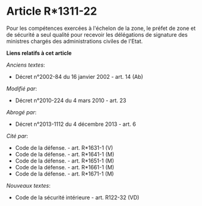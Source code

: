 # Article R*1311-22

Pour les compétences exercées à l'échelon de la zone, le  préfet de zone et de sécurité a seul qualité pour recevoir les
délégations de signature des ministres chargés des administrations civiles de l'Etat.

**Liens relatifs à cet article**

_Anciens textes_:

  - Décret n°2002-84 du 16 janvier 2002 - art. 14 (Ab)

_Modifié par_:

  - Décret n°2010-224 du 4 mars 2010 - art. 23

_Abrogé par_:

  - Décret n°2013-1112 du 4 décembre 2013 - art. 6

_Cité par_:

  - Code de la défense. - art. R*1631-1 (V)
  - Code de la défense. - art. R*1641-1 (M)
  - Code de la défense. - art. R*1651-1 (M)
  - Code de la défense. - art. R*1661-1 (M)
  - Code de la défense. - art. R*1671-1 (M)

_Nouveaux textes_:

  - Code de la sécurité intérieure - art. R122-32 (VD)

